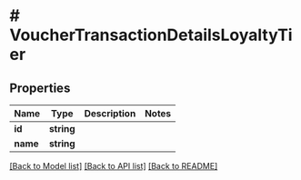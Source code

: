 # # VoucherTransactionDetailsLoyaltyTier

## Properties

Name | Type | Description | Notes
------------ | ------------- | ------------- | -------------
**id** | **string** |  |
**name** | **string** |  |

[[Back to Model list]](../../README.md#models) [[Back to API list]](../../README.md#endpoints) [[Back to README]](../../README.md)
